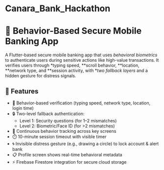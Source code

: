 # Canara_Bank_Hackathon

# 🔐 Behavior-Based Secure Mobile Banking App

A Flutter-based secure mobile banking app that uses *behavioral biometrics* to authenticate users during sensitive actions like high-value transactions. It verifies users through *typing speed, **scroll behavior, **location, **network type, and **session activity, with **two fallback layers* and a hidden gesture for distress signals.


## 📌 Features

- 🔑 Behavior-based verification (typing speed, network type, location, login time)
- 🔒 Two-level fallback authentication:
  - Level 1: Security questions (for 1–2 mismatches)
  - Level 2: Biometric/Face ID (for >2 mismatches)
- 🧠 Continuous behavior tracking across key screens
- ⏱️ 10-minute session timeout with visible timer
- 🌀 Invisible distress gesture (e.g., drawing a circle) to lock account & alert bank
- 📋 Profile screen shows real-time behavioral metadata
- ⚡ Firebase Firestore integration for secure cloud storage
